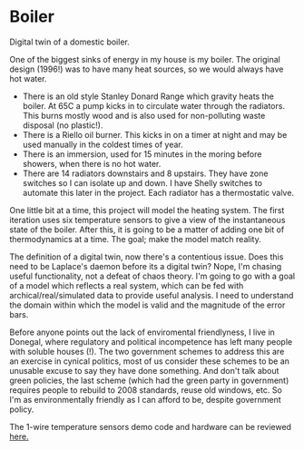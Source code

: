 # Boiler
Digital twin of a domestic boiler.

One of the biggest sinks of energy in my house is my boiler. The original design (1996!) was to have many heat sources, so we would always have hot water. 

- There is an old style Stanley Donard Range which gravity heats the boiler. At 65C a pump kicks in to circulate water through the radiators. This burns mostly wood and is also used for non-polluting waste disposal (no plastic!).
- There is a Riello oil burner. This kicks in on a timer at night and may be used manually in the coldest times of year.
- There is an immersion, used for 15 minutes in the moring before showers, when there is no hot water.
- There are 14 radiators downstairs and 8 upstairs. They have zone switches so I can isolate up and down. I have Shelly switches to automate this later in the project. Each radiator has a thermostatic valve.

One little bit at a time, this project will model the heating system.
The first iteration uses six temperature sensors to give a view of the instantaneous state of the boiler.
After this, it is going to be a matter of adding one bit of thermodynamics at a time.
The goal; make the model match reality.

The definition of a digital twin, now there's a contentious issue. Does this need to be Laplace's daemon before its a digital twin? Nope, I'm chasing useful functionality, not a defeat of chaos theory.
I'm going to go with a goal of a model which reflects a real system, which can be fed with archical/real/simulated data to provide useful analysis. I need to understand the domain within which the model is valid and the magnitude of the error bars.

Before anyone points out the lack of enviromental friendlyness, I live in Donegal, where regulatory and political incompetence has left many people with soluble houses (!).
The two government schemes to address this are an exercise in cynical politics, most of us consider these schemes to be an unusable excuse to say they have done something.
And don't talk about green policies, the last scheme (which had the green party in government) requires people to rebuild to 2008 standards, reuse old windows, etc.
So I'm as environmentally friendly as I can afford to be, despite government policy.

The 1-wire temperature sensors demo code and hardware can be reviewed 
[here.](https://https://github.com/JohnORaw/DS18/README.md)
